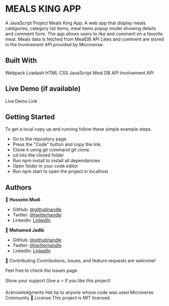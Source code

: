 # MEALS KING APP
A JavaScript Project Meals King App: A web app that display meals categories, category list items, meal items popup model showing details and comment form. The app allows users to like and comment on a favorite meal.
Meals data is fetched from MealDB API
Likes and comment are stored in the Involvement API provided by Microverse.

## Built With
Webpack
Loadash
HTML
CSS
JavaScript
Meal DB API
Involvement API

## Live Demo (if available)
Live Demo Link

## Getting Started
To get a local copy up and running follow these simple example steps.

- Go to the repository page. 
- Press the "Code" button and copy the link. 
- Clone it using git command git clone.
- cd into the cloned folder 
- Run npm install to install all dependancies 
- Open folder in your code editor 
- Run npm start to open the project in localhost

## Authors
👤 **Husseini Mudi**

- GitHub: [@githubhandle](https://github.com/Profsain)
- Twitter: [@twitterhandle](https://twitter.com/profsain)
- LinkedIn: [LinkedIn](https://linkedin.com/in/profsain)


👤 **Mohamed Jadib**

- GitHub: [@githubhandle](https://github.com/jadibdev)
- Twitter: [@twitterhandle](https://twitter.com/MohamedJadib)
- LinkedIn: [LinkedIn](https://www.linkedin.com/in/mohamed-jadib-942a5041/)

🤝 Contributing
Contributions, issues, and feature requests are welcome!

Feel free to check the issues page.

Show your support
Give a ⭐️ if you like this project!

Acknowledgments
Hat tip to anyone whose code was used
Microverse Community
📝 License
This project is MIT licensed.